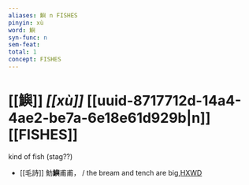```yaml
---
aliases: 鱮 n FISHES
pinyin: xù
word: 鱮
syn-func: n
sem-feat: 
total: 1
concept: FISHES 
---
```

# [[鱮]] *[[xù]]*  [[uuid-8717712d-14a4-4ae2-be7a-6e18e61d929b|n]] [[FISHES]]
kind of fish (stag??)
 - [[毛詩]] 魴**鱮**甫甫， / the bream and tench are big,[HXWD](https://hxwd.org/textview.html?location=KR1c0001_tls_025-85a.8)